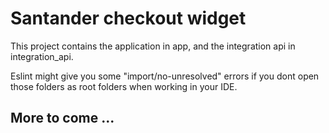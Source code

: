 # Santander checkout widget

This project contains the application in app, and the integration api in integration_api.

Eslint might give you some "import/no-unresolved" errors if you dont open those folders as root folders when working in your IDE.

## More to come ...